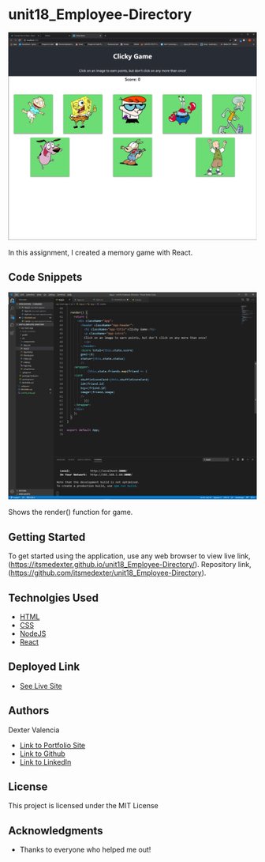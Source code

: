 # unit18_Employee-Directory


![Click Here!](unit18_clicky.gif)

In this assignment, I created a memory game with React.  

## Code Snippets

![Snippet](render.jpg)

Shows the render() function for game.

## Getting Started

To get started using the application, use any web browser to view live link, (https://itsmedexter.github.io/unit18_Employee-Directory/). Repository link, (https://github.com/itsmedexter/unit18_Employee-Directory).

## Technolgies Used

* [HTML](https://developer.mozilla.org/en-US/docs/Web/HTML)
* [CSS](https://developer.mozilla.org/en-US/docs/Web/CSS)
* [NodeJS](https://nodejs.org/en/)
* [React](https://reactjs.org/)



## Deployed Link

* [See Live Site](https://itsmedexter.github.io/unit18_Employee-Directory/)


## Authors

Dexter Valencia 

- [Link to Portfolio Site](https://github.com/itsmedexter/unit18_Employee-Directory)
- [Link to Github](https://github.com/itsmedexter)
- [Link to LinkedIn](https://www.linkedin.com/in/dextervalencia/)

## License

This project is licensed under the MIT License 

## Acknowledgments

* Thanks to everyone who helped me out!  
